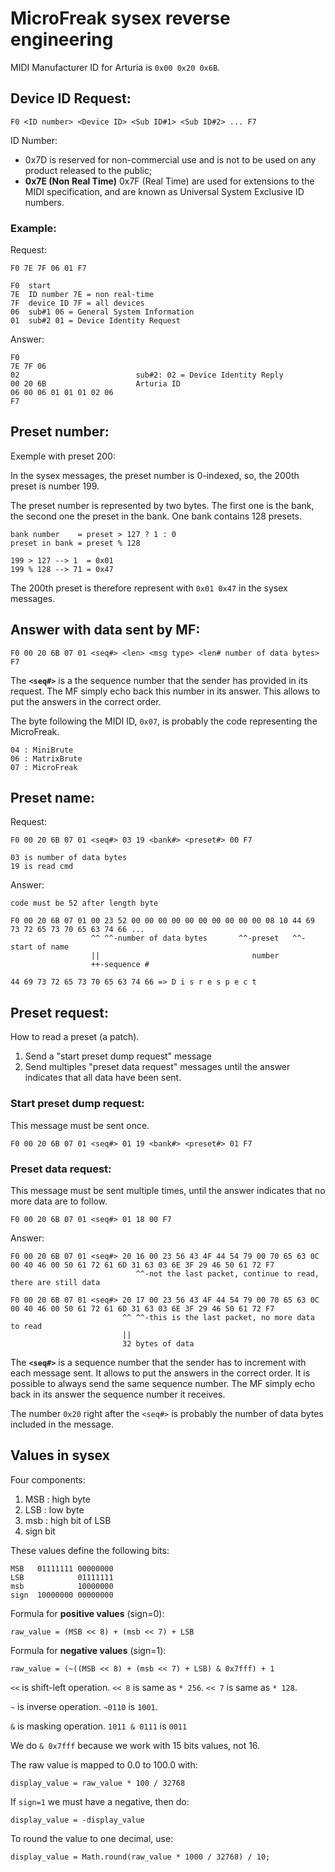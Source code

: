 MicroFreak sysex reverse engineering
====================================

MIDI Manufacturer ID for Arturia is `0x00 0x20 0x6B`.
                                     
Device ID Request:                                     
------------------
                                     
    F0 <ID number> <Device ID> <Sub ID#1> <Sub ID#2> ... F7

ID Number: 
- 0x7D is reserved for non-commercial use and is not to be used on any product released to the public; 
- **0x7E (Non Real Time)** 0x7F (Real Time) are used for extensions to the MIDI specification, and are 
known as Universal System Exclusive ID numbers.

### Example:

Request:
    
    F0 7E 7F 06 01 F7

    F0  start
    7E  ID number 7E = non real-time
    7F  device ID 7F = all devices
    06  sub#1 06 = General System Information
    01  sub#2 01 = Device Identity Request

Answer:

    F0
    7E 7F 06 
    02                          sub#2: 02 = Device Identity Reply 
    00 20 6B                    Arturia ID 
    06 00 06 01 01 01 02 06
    F7

Preset number:
--------------

Exemple with preset 200:

In the sysex messages, the preset number is 0-indexed, so, the 200th preset is number 199.

The preset number is represented by two bytes. The first one is the bank, the second one the preset in the bank.
One bank contains 128 presets.

    bank number    = preset > 127 ? 1 : 0
    preset in bank = preset % 128

    199 > 127 --> 1  = 0x01
    199 % 128 --> 71 = 0x47

The 200th preset is therefore represent with `0x01 0x47` in the sysex messages.
    

Answer with data sent by MF:
----------------------------

    F0 00 20 6B 07 01 <seq#> <len> <msg type> <len# number of data bytes> F7

The **`<seq#>`** is a the sequence number that the sender has provided in its request. The MF simply echo back this
number in its answer. This allows to put the answers in the correct order. 

The byte following the MIDI ID, `0x07`, is probably the code representing the MicroFreak. 

    04 : MiniBrute
    06 : MatrixBrute 
    07 : MicroFreak


Preset name:
------------

Request:

    F0 00 20 6B 07 01 <seq#> 03 19 <bank#> <preset#> 00 F7    
                  
    03 is number of data bytes    
    19 is read cmd
    
Answer:

    code must be 52 after length byte

    F0 00 20 6B 07 01 00 23 52 00 00 00 00 00 00 00 00 00 00 08 10 44 69 73 72 65 73 70 65 63 74 66 ...
                      ^^ ^^-number of data bytes       ^^-preset   ^^-start of name
                      ||                                  number   
                      ++-sequence #
                                                       
    44 69 73 72 65 73 70 65 63 74 66 => D i s r e s p e c t

    

Preset request:
---------------

How to read a preset (a patch).

1. Send a "start preset dump request" message
2. Send multiples "preset data request" messages until the answer indicates that all data have been sent.

### Start preset dump request:

This message must be sent once.

    F0 00 20 6B 07 01 <seq#> 01 19 <bank#> <preset#> 01 F7
                
### Preset data request:

This message must be sent multiple times, until the answer indicates that no more data are to follow.

    F0 00 20 6B 07 01 <seq#> 01 18 00 F7

Answer:

    F0 00 20 6B 07 01 <seq#> 20 16 00 23 56 43 4F 44 54 79 00 70 65 63 0C 00 40 46 00 50 61 72 61 6D 31 63 03 6E 3F 29 46 50 61 72 F7
                                ^^-not the last packet, continue to read, there are still data
                                
    F0 00 20 6B 07 01 <seq#> 20 17 00 23 56 43 4F 44 54 79 00 70 65 63 0C 00 40 46 00 50 61 72 61 6D 31 63 03 6E 3F 29 46 50 61 72 F7
                             ^^ ^^-this is the last packet, no more data to read                        
                             ||        
                             32 bytes of data
                                
The **`<seq#>`** is a sequence number that the sender has to increment with each message sent. It allows to put the answers 
in the correct order. It is possible to always send the same sequence number. The MF simply echo back in its answer the sequence 
number it receives.

The number `0x20` right after the `<seq#>` is probably the number of data bytes included in the message. 

Values in sysex
---------------

Four components:

1. MSB : high byte
2. LSB : low byte
3. msb : high bit of LSB
4. sign bit

These values define the following bits:

    MSB   01111111 00000000        
    LSB            01111111 
    msb            10000000
    sign  10000000 00000000
    
Formula for **positive values** (sign=0):

    raw_value = (MSB << 8) + (msb << 7) + LSB       

Formula for **negative values** (sign=1):

    raw_value = (~((MSB << 8) + (msb << 7) + LSB) & 0x7fff) + 1       
     
    
`<<` is shift-left operation. `<< 8` is same as `* 256`. `<< 7` is same as `* 128`.

`~` is inverse operation. `~0110` is `1001`.

`&` is masking operation. `1011 & 0111` is `0011`    
    
We do `& 0x7fff` because we work with 15 bits values, not 16.    
    
     
The raw value is mapped to 0.0 to 100.0 with:

    display_value = raw_value * 100 / 32768     
                                
If `sign=1` we must have a negative, then do:

    display_value = -display_value                                 
                                
To round the value to one decimal, use:

    display_value = Math.round(raw_value * 1000 / 32768) / 10;
                                
                                
                                
                                
                                
                                